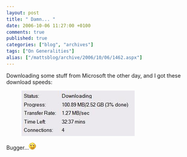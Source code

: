 ```yaml
---
layout: post
title: " Damn... "
date: 2006-10-06 11:27:00 +0100
comments: true
published: true
categories: ["blog", "archives"]
tags: ["On Generalities"]
alias: ["/mattsblog/archive/2006/10/06/1462.aspx"]
---
```

<!-- more -->

<P>Downloading some stuff from Microsoft the other day, and I got these download speeds:</P>
<figure>
 <IMG alt="Superfast download speeds - 1.27 MB/sec" src="/images/downloadspeeds.jpg">
</figure>
<P>Bugger...<IMG alt=":)" class="emoticon" src="/images/emotions/emotion-1.gif" border=0></P>
